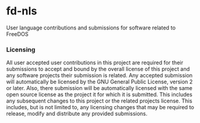 # fd-nls
User language contributions and submissions for software related to FreeDOS

### Licensing

All user accepted user contributions in this project are required for their
submissions to accept and bound by the overall license of this project and
any software projects their submission is related. Any accepted submission will
automatically be licensed by the GNU General Public License, version 2 or later.
Also, there submission will be automatically licensed with the same open source
license as the project it for which it is submitted. This includes any
subsequent changes to this project or the related projects license. This
includes, but is not limited to, any licensing changes that may be required to
release, modify and distribute any provided submissions.

